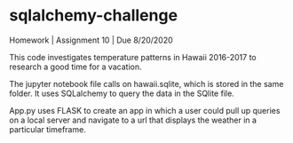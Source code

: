 # sqlalchemy-challenge
Homework | Assignment 10 | Due 8/20/2020

This code investigates temperature patterns in Hawaii 2016-2017 to research a good time for a vacation.

The jupyter notebook file calls on hawaii.sqlite, which is stored in the same folder. It uses SQLalchemy to query the data in the SQlite file. 

App.py uses FLASK to create an app in which a user could pull up queries on a local server and navigate to a url that displays the weather in a particular timeframe. 
